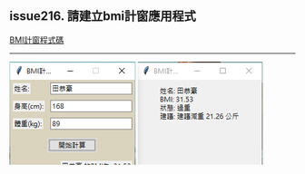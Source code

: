 ## issue216. 請建立bmi計窗應用程式

[BMI計窗程式碼](https://github.com/TedTian0502/Ted_window/blob/main/%E9%A1%9E%E5%88%A5/HW/issue216/window.py)

---

![picture_1](../issue216/BMI_1.png)
![picture_1](./BMI_2.png)
